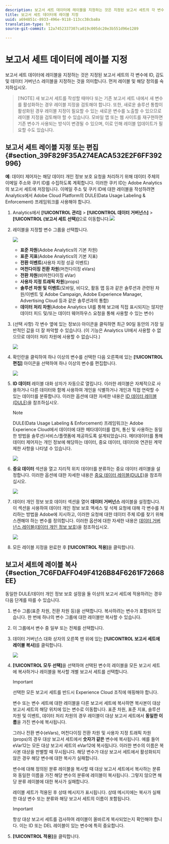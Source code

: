 ```yaml
---
description: 보고서 세트 데이터에 레이블을 지정하는 것은 지정된 보고서 세트의 각 변수에 ID, 감도 및 데이터 거버넌스 레이블을 지정하는 것을 의미합니다. 먼저 레이블 및 해당 정의를 숙지하십시오.
title: 보고서 세트 데이터에 레이블 지정
uuid: a694851c-8933-496e-9118-113cc38cba8a
translation-type: ht
source-git-commit: 12a7452337307ca019c005dc20e3b551d96e1289

---
```



# 보고서 세트 데이터에 레이블 지정

보고서 세트 데이터에 레이블을 지정하는 것은 지정된 보고서 세트의 각 변수에 ID, 감도 및 데이터 거버넌스 레이블을 지정하는 것을 의미합니다. 먼저 레이블 및 해당 정의를 숙지하십시오.

> [!NOTE] 새 보고서 세트를 작성할 때마다 또는 기존 보고서 세트 내에서 새 변수를 활성화하는 경우 레이블 지정을 검토해야 합니다. 또한, 새로운 솔루션 통합이 활성화된 경우 레이블 지정이 필요할 수 있는 새로운 변수를 노출할 수 있으므로 레이블 지정을 검토해야 할 수 있습니다. 모바일 앱 또는 웹 사이트를 재구현하면 기존 변수가 사용되는 방식이 변경될 수 있으며, 이로 인해 레이블 업데이트가 필요할 수도 있습니다.

## 보고서 세트 레이블 지정 또는 편집 {#section_39F829F35A274EACA532E2F6FF392996}

**예**: 데이터 제어자는 해당 데이터 개인 정보 보호 요청을 처리하기 위해 데이터 주체의 이메일 주소와 쿠키 ID를 수집하도록 계획합니다. 이러한 쿠키 ID는 Adobe Analytics의 보고서 세트에 저장됩니다. 이메일 주소 및 쿠키 ID에 대한 레이블을 작성하려면 Analytics에서 Adobe Cloud Platform의 DULE(Data Usage Labeling &amp; Enforcement) 프레임워크를 사용해야 합니다.

1. Analytics에서 **[!UICONTROL 관리]** > **[!UICONTROL 데이터 거버넌스]** > **[!UICONTROL (보고서 세트 선택)]**&#x200B;으로 이동합니다.![](assets/privacy_rs_settings.png)

1. 레이블을 지정할 변수 그룹을 선택합니다.

   ![](assets/variables.png)

   * **표준 차원**(Adobe Analytics의 기본 차원)
   * **표준 지표**(Adobe Analytics의 기본 지표)
   * **전환 이벤트**(사용자 지정 성공 이벤트)
   * **머천다이징 전환 차원**(머천다이징 eVars)
   * **전환 차원**(비머천다이징 eVar)
   * **사용자 지정 트래픽 차원**(props)
   * **솔루션 차원 및 이벤트**(모바일, 비디오, 활동 맵 등과 같은 솔루션과 관련된 차원/이벤트 및 Adobe Campaign, Adobe Experience Manager, Advertising Cloud 등과 같은 솔루션과의 통합)
   * **데이터 처리 차원**(Adobe Analytics UI를 통해 보고에 직접 표시되지는 않지만 데이터 피드 및/또는 데이터 웨어하우스 요청을 통해 사용할 수 있는 변수)

1. (선택 사항) 각 변수 옆에 있는 정보(i) 아이콘을 클릭하면 최근 90일 동안의 가장 일반적인 값을 더 잘 파악할 수 있습니다. (이 기능은 Analytics UI에서 사용할 수 없으므로 데이터 처리 차원에 사용할 수 없습니다.)

   ![](assets/info.png)

1. 확인란을 클릭하여 하나 이상의 변수를 선택한 다음 오른쪽에 있는 **[!UICONTROL 편집]** 아이콘을 선택하여 하나 이상의 변수를 편집합니다.

   ![](assets/edit.png)

1. **ID 데이터** 레이블 대화 상자가 자동으로 열립니다. 이러한 레이블은 자체적으로 사용하거나 다른 데이터와 함께 사용하여 개인을 식별하거나 개인과 직접 연락할 수 있는 데이터를 분류합니다. 이러한 옵션에 대한 자세한 내용은 [ID 데이터 레이블(DULE)](/help/admin/c-data-governance/gdpr-labels.md#identity-data-labels)을 참조하십시오.

   >[!NOTE]
   >
   >DULE(Data Usage Labeling &amp; Enforcement) 프레임워크는 Adobe Experience Cloud에서 데이터에 대한 메타데이터를 캡처, 통신 및 사용하는 동일한 방법을 솔루션/서비스/플랫폼에 제공하도록 설계되었습니다. 메타데이터를 통해 데이터 제어자는 개인 정보에 해당하는 데이터, 중요 데이터, 데이터와 연관된 계약 제한 사항을 나타낼 수 있습니다.

   ![](assets/identity_labels.png)

1. **중요 데이터** 섹션을 열고 지리적 위치 데이터를 분류하는 중요 데이터 레이블을 설정합니다. 이러한 옵션에 대한 자세한 내용은 [중요 데이터 레이블(DULE)](/help/admin/c-data-governance/gdpr-labels.md#sensitive-data-labels)을 참조하십시오.

   ![](assets/sensitive_data.png)

1. 데이터 개인 정보 보호 데이터 섹션을 열어 **데이터 거버넌스** 레이블을 설정합니다. 이 섹션을 사용하여 데이터 개인 정보 보호 액세스 및 삭제 요청에 대해 각 변수를 처리하는 방법을 Adobe에 지시하고, 이러한 요청에 대한 데이터 주체 ID를 찾기 위해 스캔해야 하는 변수를 정의합니다. 이러한 옵션에 대한 자세한 내용은 [데이터 거버넌스 레이블(데이터 개인 정보 보호)](/help/admin/c-data-governance/gdpr-labels.md#data-governance-labels)을 참조하십시오.

   ![](assets/privacy_labels.png)

1. 모든 레이블 지정을 완료한 후 **[!UICONTROL 적용]**&#x200B;을 클릭합니다.

## 보고서 세트에 레이블 복사 {#section_7C6FDAFF049F4126B84F6261F72668EE}

동일한 DULE/데이터 개인 정보 보호 설정을 둘 이상의 보고서 세트에 적용하려는 경우 다음 단계를 따를 수 있습니다.

1. 변수 그룹(표준 차원, 전환 차원 등)을 선택합니다. 복사하려는 변수가 포함되어 있습니다. 한 번에 하나의 변수 그룹에 대한 레이블만 복사할 수 있습니다.
1. 이 그룹에서 변수 중 일부 또는 전체를 선택합니다.
1. 데이터 거버넌스 대화 상자의 오른쪽 맨 위에 있는 **[!UICONTROL 보고서 세트에 레이블 복사]**&#x200B;를 클릭합니다.

   ![](assets/apply_as_template.png)

1. **[!UICONTROL 모두 선택]**&#x200B;을 선택하여 선택된 변수의 레이블을 모든 보고서 세트에 복사하거나 레이블을 복사할 개별 보고서 세트를 선택합니다.

   >[!IMPORTANT]
   >
   >선택한 모든 보고서 세트를 반드시 Experience Cloud 조직에 매핑해야 합니다.

   변수 또는 변수 세트에 대한 레이블을 다른 보고서 세트에 복사하면 복사본이 대상 보고서 세트의 해당 위치에 있는 변수로 이동합니다. 표준 차원, 표준 지표, 솔루션 차원 및 이벤트, 데이터 처리 차원의 경우 레이블이 대상 보고서 세트에서 **동일한 이름**&#x200B;을 가진 변수에 복사됩니다.

   그러나 전환 변수(eVars), 머천다이징 전환 차원 및 사용자 지정 트래픽 차원(props)의 경우 대상 보고서 세트에서 **숫자가 같은** 변수에 복사됩니다. 예를 들어 eVar12는 모든 대상 보고서 세트의 eVar12에 복사됩니다. 이러한 변수의 이름은 복사본 대상을 판별할 때 무시됩니다. 해당 변수가 대상 보고서 세트에서 활성화되지 않은 경우 해당 변수에 대한 복사가 실패합니다.

   변수에 대해 정의된 분류 레이블을 복사할 때 대상 보고서 세트에서 복사하는 분류와 동일한 이름을 가진 해당 변수의 분류에 레이블이 복사됩니다. 그렇지 않으면 해당 분류 레이블에 대한 복사가 실패합니다.

   레이블 세트가 적용된 후 상태 메시지가 표시됩니다. 상태 메시지에는 복사가 실패한 대상 변수 또는 분류와 해당 보고서 세트의 이름이 포함됩니다.

   >[!IMPORTANT]
   >
   >항상 대상 보고서 세트를 검사하여 레이블이 올바르게 복사되었는지 확인해야 합니다. 이는 ID 또는 DEL 레이블이 있는 변수에 특히 중요합니다.

1. **[!UICONTROL 적용]**&#x200B;을 클릭합니다.

